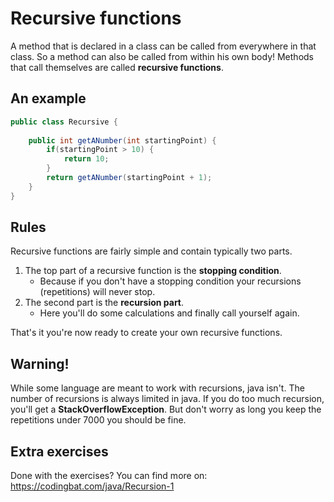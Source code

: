 # Recursive functions

A method that is declared in a class can be called from everywhere in that class.
So a method can also be called from within his own body!
Methods that call themselves are called **recursive functions**.

## An example
```java
public class Recursive {
    
    public int getANumber(int startingPoint) {
        if(startingPoint > 10) {
            return 10;
        }
        return getANumber(startingPoint + 1);
    }
}
```

## Rules
Recursive functions are fairly simple and contain typically two parts.
1. The top part of a recursive function is the **stopping condition**. 
    * Because if you don't have a stopping condition your recursions (repetitions) will never stop.
2. The second part is the **recursion part**.
    * Here you'll do some calculations and finally call yourself again.
    
That's it you're now ready to create your own recursive functions.

## Warning!
While some language are meant to work with recursions, java isn't.
The number of recursions is always limited in java.
If you do too much recursion, you'll get a **StackOverflowException**.
But don't worry as long you keep the repetitions under 7000 you should be fine.

## Extra exercises
Done with the exercises? You can find more on: https://codingbat.com/java/Recursion-1

